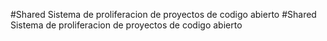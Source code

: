#Shared Sistema de proliferacion de proyectos de codigo abierto
#Shared Sistema de proliferacion de proyectos de codigo abierto

